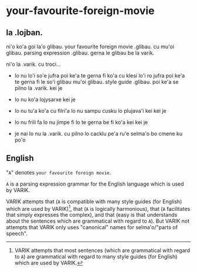 # your-favourite-foreign-movie

## la .lojban.
ni'o ko'a goi la'o glibau. your favourite foreign movie .glibau. cu mu'oi glibau. parsing expression .glibau. gerna le glibau be la varik.

ni'o la .varik. cu troci...

* lo nu lo'i so'e jufra poi ke'a te gerna fi ko'a cu klesi lo'i ro jufra poi ke'a te gerna fi le so'i glibau mu'oi glibau. style guide .glibau. poi ke'a se pilno la .varik. kei je

* lo nu ko'a lojysarxe kei je

* lo nu tu'a ko'a cu filri'a lo nu sampu cusku lo plujava'i kei kei je

* lo nu frili fa lo nu jimpe fi lo te gerna be fi ko'a kei kei je

* je nai lo nu la .varik. cu pilno lo cacklu pe'a ru'e selma'o bo cmene ku po'o

## English
"`A`" denotes `your favourite foreign movie`.

`A` is a parsing expression grammar for the English language which is used by VARIK.

VARIK attempts that (`A` is compatible with many style guides (for English) which are used by VARIK)[^1], that (`A` is logically harmonious), that (`A` facilitates that simply expresses the complex), and that (easy is that understands about the sentences which are grammatical with regard to `A`).  But VARIK not attempts that VARIK only uses "canonical" names for selma'o/"parts of speech".

[^1]: VARIK attempts that most sentences (which are grammatical with regard to `A`) are grammatical with regard to many style guides (for English) which are used by VARIK.
